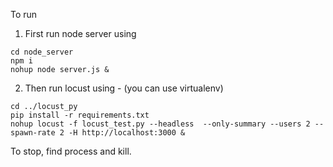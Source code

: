 To run

1. First run node server using
```
cd node_server
npm i
nohup node server.js &
```

2. Then run locust using - (you can use virtualenv)
```
cd ../locust_py
pip install -r requirements.txt
nohup locust -f locust_test.py --headless  --only-summary --users 2 --spawn-rate 2 -H http://localhost:3000 &
```

To stop, find process and kill.
